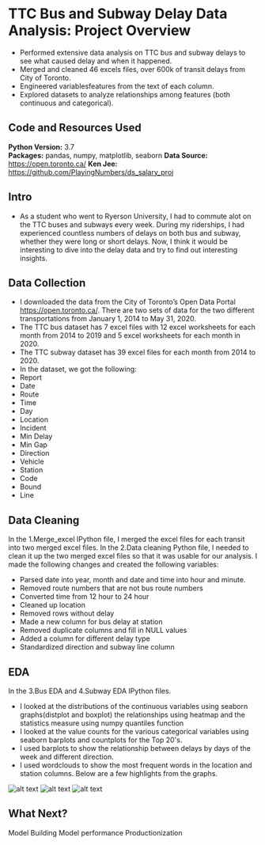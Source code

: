 # TTC Bus and Subway Delay Data Analysis: Project Overview
* Performed extensive data analysis on TTC bus and subway delays to see what caused delay and when it happened. 
* Merged and cleaned 46 excels files, over 600k of transit delays from City of Toronto.
* Engineered variablesfeatures from the text of each column.
* Explored datasets to analyze relationships among features (both continuous and categorical).

## Code and Resources Used 
**Python Version:** 3.7  
**Packages:** pandas, numpy, matplotlib, seaborn 
**Data Source:**  https://open.toronto.ca/
**Ken Jee:** https://github.com/PlayingNumbers/ds_salary_proj

## Intro
* As a student who went to Ryerson University, I had to commute alot on the TTC buses and subways every week. During my riderships, I had experienced countless numbers of delays on both bus and subway, whether they were long or short delays. Now, I think it would be interesting to dive into the delay data and try to find out interesting insights.

## Data Collection
* I downloaded the data from the City of Toronto’s Open Data Portal https://open.toronto.ca/. There are two sets of data for the two different transportations from January 1, 2014 to May 31, 2020.
* The TTC bus dataset has 7 excel files with 12 excel worksheets for each month from 2014 to 2019 and 5 excel worksheets for each month in 2020.
* The TTC subway dataset has 39 excel files for each month from 2014 to 2020.
* In the dataset, we got the following:
*	Report 
*  Date	
*  Route	
*  Time	
*  Day	
*  Location	
*  Incident	
*  Min Delay	
*  Min Gap	
*  Direction	
*  Vehicle
*  Station	
*  Code	
*  Bound	
*  Line

## Data Cleaning
In the 1.Merge_excel IPython file, I merged the excel files for each transit into two merged excel files.
In the 2.Data cleaning Python file, I needed to clean it up the two merged excel files so that it was usable for our analysis. I made the following changes and created the following variables:

*	Parsed date into year, month and date and time into hour and minute.
*	Removed route numbers that are not bus route numbers
*	Converted time from 12 hour to 24 hour
*  Cleaned up location 
*	Removed rows without delay
*  Made a new column for bus delay at station
*  Removed duplicate columns and fill in NULL values
*  Added a column for different delay type
*  Standardized direction and subway line column

## EDA
In the 3.Bus EDA and 4.Subway EDA IPython files. 
* I looked at the distributions of the continuous variables using seaborn graphs(distplot and boxplot)  the relationships using heatmap and the statistics measure using numpy quantiles function
* I looked at the value counts for the various categorical variables using seaborn barplots and countplots for the Top 20's.
* I used barplots to show the relationship between delays by days of the week and different direction.
* I used wordclouds to show the most frequent words in the location and station columns.
Below are a few highlights from the graphs. 

![alt text](")
![alt text](")
![alt text](")

## What Next?
Model Building 
Model performance
Productionization 


